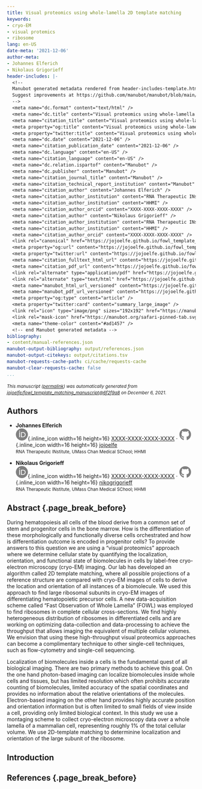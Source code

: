 ```yaml
---
title: Visual proteomics using whole-lamella 2D template matching
keywords:
- cryo-EM
- visual protemics
- ribosome
lang: en-US
date-meta: '2021-12-06'
author-meta:
- Johannes Elferich
- Nikolaus Grigorieff
header-includes: |-
  <!--
  Manubot generated metadata rendered from header-includes-template.html.
  Suggest improvements at https://github.com/manubot/manubot/blob/main/manubot/process/header-includes-template.html
  -->
  <meta name="dc.format" content="text/html" />
  <meta name="dc.title" content="Visual proteomics using whole-lamella 2D template matching" />
  <meta name="citation_title" content="Visual proteomics using whole-lamella 2D template matching" />
  <meta property="og:title" content="Visual proteomics using whole-lamella 2D template matching" />
  <meta property="twitter:title" content="Visual proteomics using whole-lamella 2D template matching" />
  <meta name="dc.date" content="2021-12-06" />
  <meta name="citation_publication_date" content="2021-12-06" />
  <meta name="dc.language" content="en-US" />
  <meta name="citation_language" content="en-US" />
  <meta name="dc.relation.ispartof" content="Manubot" />
  <meta name="dc.publisher" content="Manubot" />
  <meta name="citation_journal_title" content="Manubot" />
  <meta name="citation_technical_report_institution" content="Manubot" />
  <meta name="citation_author" content="Johannes Elferich" />
  <meta name="citation_author_institution" content="RNA Therapeutic INstitute, UMass Chan Medical SChool" />
  <meta name="citation_author_institution" content="HHMI" />
  <meta name="citation_author_orcid" content="XXXX-XXXX-XXXX-XXXX" />
  <meta name="citation_author" content="Nikolaus Grigorieff" />
  <meta name="citation_author_institution" content="RNA Therapeutic INstitute, UMass Chan Medical SChool" />
  <meta name="citation_author_institution" content="HHMI" />
  <meta name="citation_author_orcid" content="XXXX-XXXX-XXXX-XXXX" />
  <link rel="canonical" href="https://jojoelfe.github.io/fowl_template_matching_manuscript/" />
  <meta property="og:url" content="https://jojoelfe.github.io/fowl_template_matching_manuscript/" />
  <meta property="twitter:url" content="https://jojoelfe.github.io/fowl_template_matching_manuscript/" />
  <meta name="citation_fulltext_html_url" content="https://jojoelfe.github.io/fowl_template_matching_manuscript/" />
  <meta name="citation_pdf_url" content="https://jojoelfe.github.io/fowl_template_matching_manuscript/manuscript.pdf" />
  <link rel="alternate" type="application/pdf" href="https://jojoelfe.github.io/fowl_template_matching_manuscript/manuscript.pdf" />
  <link rel="alternate" type="text/html" href="https://jojoelfe.github.io/fowl_template_matching_manuscript/v/6f2f9a805a41aafc137a186b3632f9f2e7a6e1fa/" />
  <meta name="manubot_html_url_versioned" content="https://jojoelfe.github.io/fowl_template_matching_manuscript/v/6f2f9a805a41aafc137a186b3632f9f2e7a6e1fa/" />
  <meta name="manubot_pdf_url_versioned" content="https://jojoelfe.github.io/fowl_template_matching_manuscript/v/6f2f9a805a41aafc137a186b3632f9f2e7a6e1fa/manuscript.pdf" />
  <meta property="og:type" content="article" />
  <meta property="twitter:card" content="summary_large_image" />
  <link rel="icon" type="image/png" sizes="192x192" href="https://manubot.org/favicon-192x192.png" />
  <link rel="mask-icon" href="https://manubot.org/safari-pinned-tab.svg" color="#ad1457" />
  <meta name="theme-color" content="#ad1457" />
  <!-- end Manubot generated metadata -->
bibliography:
- content/manual-references.json
manubot-output-bibliography: output/references.json
manubot-output-citekeys: output/citations.tsv
manubot-requests-cache-path: ci/cache/requests-cache
manubot-clear-requests-cache: false
...
```







<small><em>
This manuscript
([permalink](https://jojoelfe.github.io/fowl_template_matching_manuscript/v/6f2f9a805a41aafc137a186b3632f9f2e7a6e1fa/))
was automatically generated
from [jojoelfe/fowl_template_matching_manuscript@6f2f9a8](https://github.com/jojoelfe/fowl_template_matching_manuscript/tree/6f2f9a805a41aafc137a186b3632f9f2e7a6e1fa)
on December 6, 2021.
</em></small>

## Authors



+ **Johannes Elferich**<br>
    ![ORCID icon](images/orcid.svg){.inline_icon width=16 height=16}
    [XXXX-XXXX-XXXX-XXXX](https://orcid.org/XXXX-XXXX-XXXX-XXXX)
    · ![GitHub icon](images/github.svg){.inline_icon width=16 height=16}
    [jojoelfe](https://github.com/jojoelfe)<br>
  <small>
     RNA Therapeutic INstitute, UMass Chan Medical SChool; HHMI
  </small>

+ **Nikolaus Grigorieff**<br>
    ![ORCID icon](images/orcid.svg){.inline_icon width=16 height=16}
    [XXXX-XXXX-XXXX-XXXX](https://orcid.org/XXXX-XXXX-XXXX-XXXX)
    · ![GitHub icon](images/github.svg){.inline_icon width=16 height=16}
    [nikogrigorieff](https://github.com/nikogrigorieff)<br>
  <small>
     RNA Therapeutic INstitute, UMass Chan Medical SChool; HHMI
  </small>



## Abstract {.page_break_before}

During hematopoiesis all cells of the blood derive from a common set of stem and progenitor cells in the bone marrow. How is the differentiation of these morphologically and functionally diverse cells orchestrated and how is differentiation outcome is encoded in progenitor cells? To provide answers to this question we are using a “visual proteomics” approach where we determine cellular state by quantifying the localization, orientation, and functional state of biomolecules in cells by label-free cryo-electron microscopy (cryo-EM) imaging. Our lab has developed an algorithm called 2D template matching, where all possible projections of a reference structure are compared with cryo-EM images of cells to derive the location and orientation of all instances of a biomolecule. We used this approach to find large ribosomal subunits in cryo-EM images of differentiating hematopoietic precursor cells. A new data-acquisition scheme called “Fast Observation of Whole Lamella” (FOWL) was employed to find ribosomes in complete cellular cross-sections. We find highly heterogeneous distribution of ribosomes in differentiated cells and are working on optimizing data-collection and data-processing to achieve the throughput that allows imaging the equivalent of multiple cellular volumes. We envision that using these high-throughput visual proteomics approaches can become a complimentary technique to other single-cell techniques, such as flow-cytometry and single-cell sequencing.

Localization of biomolecules inside a cells is the fundamental quest of all biological imaging. There are two primary methods to achieve this goal. On the one hand photon-based imaging can localize biomolecules inside whole cells and tissues, but has limited resolution which often prohibits accurate counting of biomolecules, limited accuracy of the spatial coordinates and provides no information about the relative orientations of the molecules. Electron-based imaging on the other hand provides highly accurate position and orientation information but is often limited to small fields of view inside a cell, providing only limited biological context. In this study we use a montaging scheme to collect cryo-electron microscopy data over a whole lamella of a mammalian cell, representing roughly 1% of the total cellular volume. We use 2D-template matching to determinine localization and orientation of the large subunit of the ribosome.


## Introduction


## References {.page_break_before}

<!-- Explicitly insert bibliography here -->
<div id="refs"></div>

